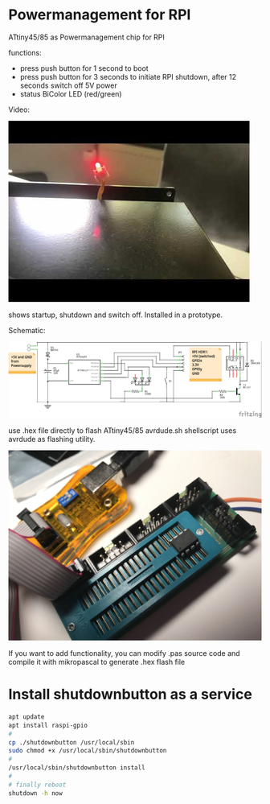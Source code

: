# Powermanagement for RPI

ATtiny45/85 as Powermanagement chip for RPI

functions:

- press push button for 1 second  to boot 
- press push button for 3 seconds to initiate RPI shutdown, after 12 seconds switch off 5V power
- status BiColor LED (red/green)  

Video:

[![video](./img/0.jpg)](//www.youtube.com/watch?v=cuHMuZBUYbw "powermanagement chip in action")

shows startup, shutdown and switch off. Installed in a prototype. 

Schematic:

![schematic](./img/RPI_PowerMgmt_schematic.jpg)

use .hex file directly to flash ATtiny45/85
avrdude.sh shellscript uses avrdude as flashing utility.

![flashing](./img/avrdude_Programmer_on_RPI_ATtiny45.jpg)
 
If you want to add functionality, you can modify .pas source code and compile it with mikropascal to generate .hex flash file


# Install shutdownbutton as a service

~~~bash
apt update
apt install raspi-gpio
#
cp ./shutdownbutton /usr/local/sbin
sudo chmod +x /usr/local/sbin/shutdownbutton 
#
/usr/local/sbin/shutdownbutton install
#
# finally reboot
shutdown -h now
~~~
